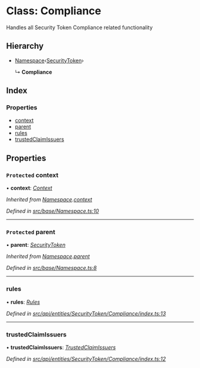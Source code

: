 # Class: Compliance

Handles all Security Token Compliance related functionality

## Hierarchy

* [Namespace](_src_base_namespace_.namespace.md)‹[SecurityToken](_src_api_entities_securitytoken_index_.securitytoken.md)›

  ↳ **Compliance**

## Index

### Properties

* [context](_src_api_entities_securitytoken_compliance_index_.compliance.md#protected-context)
* [parent](_src_api_entities_securitytoken_compliance_index_.compliance.md#protected-parent)
* [rules](_src_api_entities_securitytoken_compliance_index_.compliance.md#rules)
* [trustedClaimIssuers](_src_api_entities_securitytoken_compliance_index_.compliance.md#trustedclaimissuers)

## Properties

### `Protected` context

• **context**: *[Context](_src_context_index_.context.md)*

*Inherited from [Namespace](_src_base_namespace_.namespace.md).[context](_src_base_namespace_.namespace.md#protected-context)*

*Defined in [src/base/Namespace.ts:10](https://github.com/PolymathNetwork/polymesh-sdk/blob/2aa4a44/src/base/Namespace.ts#L10)*

___

### `Protected` parent

• **parent**: *[SecurityToken](_src_api_entities_securitytoken_index_.securitytoken.md)*

*Inherited from [Namespace](_src_base_namespace_.namespace.md).[parent](_src_base_namespace_.namespace.md#protected-parent)*

*Defined in [src/base/Namespace.ts:8](https://github.com/PolymathNetwork/polymesh-sdk/blob/2aa4a44/src/base/Namespace.ts#L8)*

___

###  rules

• **rules**: *[Rules](_src_api_entities_securitytoken_compliance_rules_.rules.md)*

*Defined in [src/api/entities/SecurityToken/Compliance/index.ts:13](https://github.com/PolymathNetwork/polymesh-sdk/blob/2aa4a44/src/api/entities/SecurityToken/Compliance/index.ts#L13)*

___

###  trustedClaimIssuers

• **trustedClaimIssuers**: *[TrustedClaimIssuers](_src_api_entities_securitytoken_compliance_trustedclaimissuers_.trustedclaimissuers.md)*

*Defined in [src/api/entities/SecurityToken/Compliance/index.ts:12](https://github.com/PolymathNetwork/polymesh-sdk/blob/2aa4a44/src/api/entities/SecurityToken/Compliance/index.ts#L12)*
